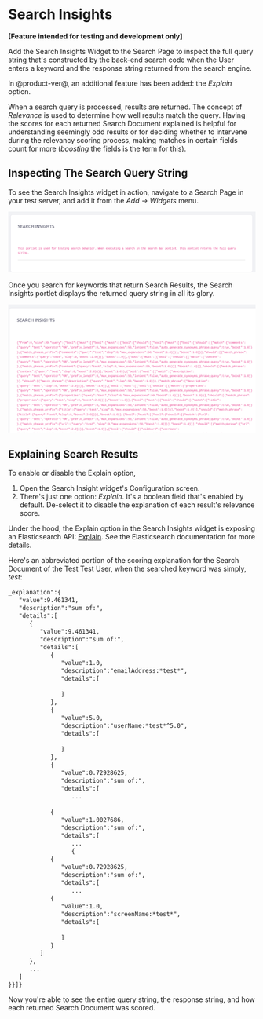 # Search Insights

**[Feature intended for testing and development only]**

Add the Search Insights Widget to the Search Page to inspect the full query
string that's constructed by the back-end search code when the User enters a
keyword and the response string returned from the search engine.

In @product-ver@, an additional feature has been added: the _Explain_
option.

When a search query is processed, results are returned. The concept of
_Relevance_ is used to determine how well results match the query. Having the
scores for each returned Search Document explained is helpful for understanding
seemingly odd results or for deciding whether to intervene during the relevancy
scoring process, making matches in certain fields count for more (_boosting_ the
fields is the term for this).

## Inspecting The Search Query String

To see the Search Insights widget in action, navigate to a Search Page in
your test server, and add it from the _Add &rarr; Widgets_ menu.

![Figure x: The Search Insights widget is helpful during testing and development.](../../images/search-insights-default.png)

Once you search for keywords that return Search Results, the Search Insights
portlet displays the returned query string in all its glory. 

![Figure x: The full query string isn't for the faint of heart. This example is clipped to spare the reader.](../../images/search-insights-test-search.png)

## Explaining Search Results

To enable or disable the Explain option,

1.  Open the Search Insight widget's Configuration screen.
2.  There's just one option: _Explain_.
    It's a boolean field that's enabled by default.
    De-select it to disable the explanation of each result's relevance score.

Under the hood, the Explain option in the Search Insights widget is exposing an Elasticsearch API: 
[Explain](https://www.elastic.co/guide/en/elasticsearch/reference/current/search-explain.html). 
See the Elasticsearch documentation for more details.

Here's an abbreviated portion of the scoring explanation for the Search Document
of the Test Test User, when the searched keyword was simply, _test_:

    _explanation":{  
       "value":9.461341,
       "description":"sum of:",
       "details":[  
          {  
             "value":9.461341,
             "description":"sum of:",
             "details":[  
                {  
                   "value":1.0,
                   "description":"emailAddress:*test*",
                   "details":[  

                   ]
                },
                {  
                   "value":5.0,
                   "description":"userName:*test*^5.0",
                   "details":[  

                   ]
                },
                {  
                   "value":0.72928625,
                   "description":"sum of:",
                   "details":[  
                      ... 

                { 
                   "value":1.0027686,
                   "description":"sum of:",
                   "details":[  
                      ...
                      {  
                {  
                   "value":0.72928625,
                   "description":"sum of:",
                   "details":[  
                      ...
                {  
                   "value":1.0,
                   "description":"screenName:*test*",
                   "details":[  

                   ]
                }
             ]
          },
          ...
       ]
    }}]}

Now you're able to see the entire query string, the response string, and how
each returned Search Document was scored.
